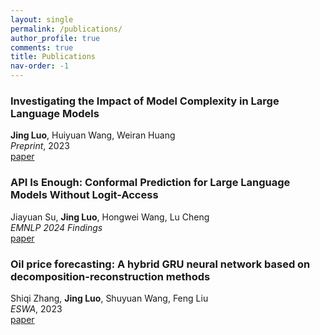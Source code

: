 ```yaml
---
layout: single
permalink: /publications/
author_profile: true
comments: true
title: Publications
nav-order: -1
---
```


### Investigating the Impact of Model Complexity in Large Language Models
**Jing Luo**, Huiyuan Wang, Weiran Huang\
_Preprint_, 2023\
[paper](https://openreview.net/pdf?id=62IGylvFZp)

### API Is Enough: Conformal Prediction for Large Language Models Without Logit-Access
Jiayuan Su, **Jing Luo**, Hongwei Wang, Lu Cheng\
_EMNLP 2024 Findings_\
[paper](https://arxiv.org/abs/2403.01216)

### Oil price forecasting: A hybrid GRU neural network based on decomposition-reconstruction methods
Shiqi Zhang, **Jing Luo**, Shuyuan Wang, Feng Liu\
_ESWA_, 2023\
[paper](https://doi.org/10.1016/j.eswa.2023.119617)
